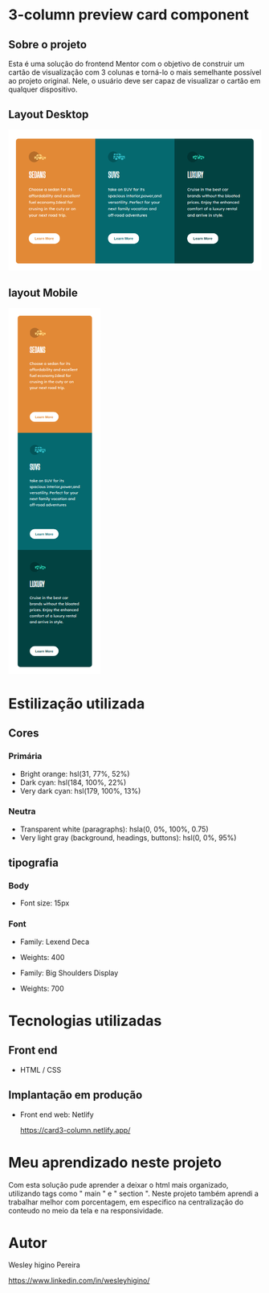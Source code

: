 # 3-column preview card component

## Sobre o projeto

Esta é uma solução do frontend Mentor com o objetivo de construir um cartão de visualização com 3 colunas e torná-lo o mais semelhante possível ao projeto original. Nele, o usuário deve ser capaz de visualizar o cartão em qualquer dispositivo.


## Layout Desktop

![Getting Started](./img/column.png)

## layout Mobile

![Getting Started](./img/mobile.png)

# Estilização utilizada

## Cores

### Primária

- Bright orange: hsl(31, 77%, 52%) 
- Dark cyan: hsl(184, 100%, 22%) 
- Very dark cyan: hsl(179, 100%, 13%)

### Neutra

- Transparent white (paragraphs): hsla(0, 0%, 100%, 0.75) 
- Very light gray (background, headings, buttons): hsl(0, 0%, 95%)

## tipografia

### Body

- Font size: 15px

### Font

- Family: Lexend Deca

- Weights: 400

- Family: Big Shoulders Display

- Weights: 700


# Tecnologias utilizadas

## Front end

- HTML / CSS 

## Implantação em produção

- Front end web: Netlify

  https://card3-column.netlify.app/
  
# Meu aprendizado neste projeto
  
  Com esta solução pude aprender a deixar o html mais organizado, utilizando tags como " main " e " section ". Neste projeto também aprendi a trabalhar melhor com porcentagem, em especifico na centralização do conteudo no meio da tela e na responsividade. 
  
# Autor

Wesley higino Pereira

https://www.linkedin.com/in/wesleyhigino/